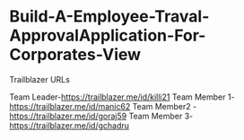 # Build-A-Employee-Traval-ApprovalApplication-For-Corporates-View

Trailblazer URLs

Team Leader-https://trailblazer.me/id/killi21
Team Member 1-https://trailblazer.me/id/manic62
Team Member2 -https://trailblazer.me/id/goraj59
Team Member 3-https://trailblazer.me/id/gchadru
